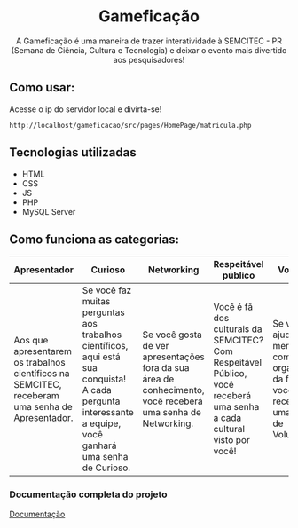 <div align="center">

  # Gameficação
  A Gameficação é uma maneira de trazer interatividade à SEMCITEC - PR (Semana de Ciência, Cultura e Tecnologia) e deixar o evento mais divertido aos pesquisadores!
</div>

## Como usar: 
Acesse o ip do servidor local e divirta-se!

```
http://localhost/gameficacao/src/pages/HomePage/matricula.php
```

## Tecnologias utilizadas 
* HTML
* CSS
* JS
* PHP
* MySQL Server

## Como funciona as categorias:
|Apresentador|Curioso|Networking|Respeitável público| Voluntário|
|---|---|---|---|---|
|Aos que apresentarem os trabalhos científicos na SEMCITEC, receberam uma senha de Apresentador.|  Se você faz muitas perguntas aos trabalhos científicos, aqui está sua conquista! A cada pergunta interessante a equipe, você ganhará uma senha de Curioso.|Se você gosta de ver apresentações fora da sua área de conhecimento, você receberá uma senha de Networking. |Você é fã dos culturais da SEMCITEC? Com Respeitável Público, você receberá uma senha a cada cultural visto por você!|Se você ajudar algum membro da comissão organizadora da feira, você receberá uma senha de Voluntário.|

### Documentação completa do projeto
[Documentação](https://docs.google.com/document/d/1wLt09y5-ozfPDnnAisfVvQJTpznHzDWK5KjOd709Q9g/edit?usp=drivesdk)
